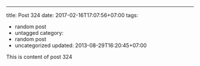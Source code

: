 ---
title: Post 324
date: 2017-02-16T17:07:56+07:00
tags:
  - random post
  - untagged
category:
  - random post
  - uncategorized
updated: 2013-08-29T16:20:45+07:00

This is content of post 324